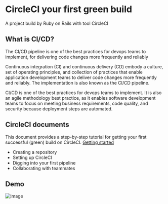 # CircleCI your first green build

A project build by Ruby on Rails with tool CircleCI

## What is CI/CD?

The CI/CD pipeline is one of the best practices for devops teams to implement, for delivering code changes more frequently and reliably

Continuous integration (CI) and continuous delivery (CD) embody a culture, set of operating principles, and collection of practices that enable application development teams to deliver code changes more frequently and reliably. The implementation is also known as the CI/CD pipeline.

CI/CD is one of the best practices for devops teams to implement. It is also an agile methodology best practice, as it enables software development teams to focus on meeting business requirements, code quality, and security because deployment steps are automated.

## CircleCI documents
This document provides a step-by-step tutorial for getting your first successful (green) build on CircleCI.
[Getting started](https://circleci.com/docs/2.0/getting-started/#section=getting-started)

- Creating a repository
- Setting up CircleCI
- Digging into your first pipeline
- Collaborating with teammates


## Demo
![image](https://user-images.githubusercontent.com/46446038/109903189-11487300-7cce-11eb-8980-3a529565fa38.png)
